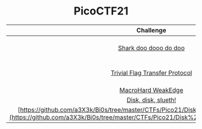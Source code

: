 <div align="center">
  
# PicoCTF21

| Challenge | Category  | Remarks  |
| :-----: | :-: | :-: |
| [Shark doo dooo do doo](https://github.com/a3X3k/Bi0s/tree/master/CTFs/Pico21/Shark%20doo%20dooo%20do%20doo) | Forensics | Follow TCP in Wireshark |
| [Trivial Flag Transfer Protocol](https://github.com/a3X3k/Bi0s/tree/master/CTFs/Pico21/Trivial%20FTP) | Forensics - Steganography | Wireshark - Steghide |
| [MacroHard WeakEdge](https://github.com/a3X3k/Bi0s/tree/master/CTFs/Pico21/MacroHard%20WeakEdge) | Steganography | Base64 |
| [Disk, disk, slueth!](https://github.com/a3X3k/Bi0s/tree/master/CTFs/Pico21/Disk%2C%20disk%2C%20slueth!) | Forensics | Strings |
| [https://github.com/a3X3k/Bi0s/tree/master/CTFs/Pico21/Disk%2C%20disk%2C%20slueth!](https://github.com/a3X3k/Bi0s/tree/master/CTFs/Pico21/Disk%2C%20disk%2C%20slueth!%20II) | Forensics | Mount |


</div>



